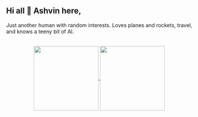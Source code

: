 ## Hi all 👋 **Ashvin** here, 

Just another human with random interests. Loves planes and rockets, travel, and knows a teeny bit of AI. 

<br>
<div align="center">
	<a href="https://acedev003-readme-stats.vercel.app/api?username=Acedev003&show_icons=true&theme=vision-friendly-dark" target="_blank">
		<img align="center" height="175" src="https://acedev003-readme-stats.vercel.app/api?username=Acedev003&show_icons=true&theme=vision-friendly-dark">
	</a>
	<a href="https://acedev003-readme-stats.vercel.app/api/top-langs/?username=Acedev003&layout=compact&langs_count=6&theme=radical" target="_blank">
		<img align="center" height="175" src="https://acedev003-readme-stats.vercel.app/api/top-langs/?username=Acedev003&layout=compact&langs_count=6&theme=radical">
	</a>
</div>
